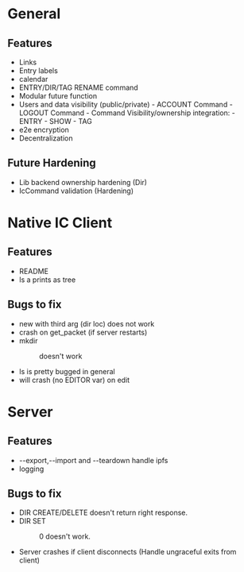 # General
## Features
* Links
* Entry labels
* calendar
* ENTRY/DIR/TAG RENAME command
* Modular future function
* Users and data visibility (public/private)
		- ACCOUNT Command
		- LOGOUT Command
		- Command Visibility/ownership integration:
				- ENTRY
				- SHOW
				- TAG
* e2e encryption
* Decentralization
## Future Hardening
* Lib backend ownership hardening (Dir)
* IcCommand validation (Hardening)

# Native IC Client
## Features
* README
* ls a prints as tree
## Bugs to fix
* new with third arg (dir loc) does not work
* crash on get\_packet (if server restarts)
* mkdir <name> <dir id> doesn't work
* ls is pretty bugged in general
* will crash (no EDITOR var) on edit

# Server
## Features
* --export,--import and --teardown handle ipfs
* logging 
## Bugs to fix
* DIR CREATE/DELETE doesn't return right response.
* DIR SET <DIR ID> 0 doesn't work.
* Server crashes if client disconnects (Handle ungraceful exits from client)
